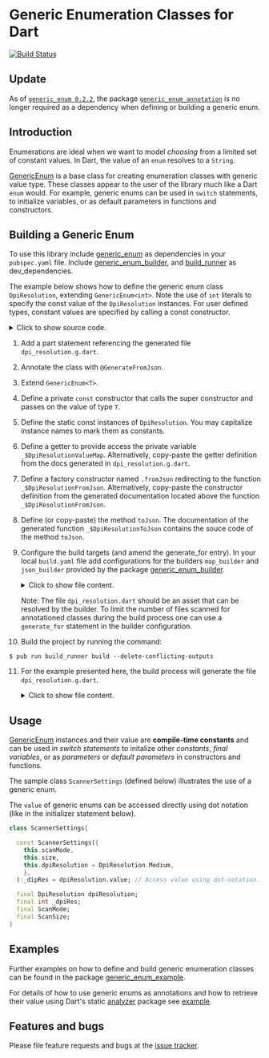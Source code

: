 # Generic Enumeration Classes for Dart
[![Build Status](https://travis-ci.com/simphotonics/generic_enum.svg?branch=master)](https://travis-ci.com/simphotonics/generic_enum)


## Update

As of [`generic_enum 0.2.2`][generic_enum],  the package [`generic_enum_annotation`][generic_enum_annotation]
is no longer required as a dependency when defining or building a generic enum.

## Introduction

Enumerations are ideal when we want to model *choosing* from a limited set of constant values.
In Dart, the value of an `enum` resolves to a `String`.

[GenericEnum] is a base class for creating enumeration classes with generic value type.
These classes appear to the user of the library much like a Dart `enum` would.
For example, generic enums can be used in `switch` statements, to initialize variables, or as default parameters in functions and constructors.

## Building a Generic Enum

To use this library include [generic_enum] as dependencies in your `pubspec.yaml` file.
Include [generic_enum_builder], and [build_runner] as dev_dependencies.

The example below shows how to define the generic enum class `DpiResolution`, extending `GenericEnum<int>`.
Note the use of `int` literals to specify the const value of the `DpiResolution` instances. For user defined types,
constant values are specified by calling a const constructor.
<details> <summary> Click to show source code. </summary>

  ```Dart
   import 'package:generic_enum/generic_enum.dart';
   //   1. Add a part statement pointing to the generated file.
   part 'dpi_resolution.g.dart';
   //   2. Annotate with @GenerateFromJson()
   //   3. Extend GenericEnum<T>
   @GenerateFromJson()
   class DpiResolution extends GenericEnum<int> {
     // 4. Define a private const constructor that calls the super constructor
     //    and passes on the value of type int.
     const DpiResolution._(int value) : super(value);
     // 5. Define static constant instances of type DpiResolution
     static const DpiResolution LOW = DpiResolution._(90);
     static const DpiResolution MEDIUM = DpiResolution._(300);
     static const DpiResolution HIGH = DpiResolution._(600);
     // 6. Give access to _valueMap and
     static Map<int, DpiResolution> get valueMap => _$DpiResolutionValueMap;
     // 7. Define the named factory constructor .fromJson:
     factory DpiResolution.fromJson(Map<String,dynamic> json)
         => _$DpiResolutionFromJson(json);
     // 8. Define the method [toJson].
     Map<String, dynamic> toJson() => _$DpiResolutionToJson(this);
   }
  ```
</details>

1. Add a part statement referencing the generated file `dpi_resolution.g.dart`.
2. Annotate the class with `@GenerateFromJson`.
3. Extend `GenericEnum<T>`.
4. Define a private `const` constructor that calls the super constructor and passes on the value of type `T`.
5. Define the static const instances of `DpiResolution`. You may capitalize instance names to mark them as constants.
6. Define a getter to provide access the private variable `_$DpiResolutionValueMap`. Alternatively,
   copy-paste the getter definition from the docs generated in `dpi_resolution.g.dart`.
7. Define a factory constructor named `.fromJson` redirecting to the function `_$DpiResolutionFromJson`.
Alternatively, copy-paste the constructor definition from the generated documentation located above the function `_$DpiResolutionFromJson`.
8. Define (or copy-paste) the method `toJson`. The documentation of the generated function `_$DpiResolutionToJson` contains the souce code
of the method `toJson`.
9. Configure the build targets (and amend the generate_for entry).
   In your local `build.yaml` file add configurations for the builders
   `map_builder` and `json_builder` provided by the package [generic_enum_builder].

   <details>  <summary> Click to show file content. </summary>

    ```sh
      targets:
        $default:
          builders:
            # Configure the builder `pkg_name|builder_name`
            generic_enum_builder|map_builder:
              # Only run this builder on the specified input.
              enabled: true
              generate_for:
                - lib/*.dart
            # Configure the builder `pkg_name|builder_name`
            generic_enum_builder|json_builder:
              # Only run this builder on the specified input.
              enabled: true
              generate_for:
                - lib/*.dart
    ```
   </details>

   Note: The file `dpi_resolution.dart` should be an asset that can be resolved by the builder.
   To limit the number of files scanned for annotationed classes during
   the build process one can use a `generate_for` statement in the builder configuration.

10. Build the project by running the command:
   ```Console
   $ pub run build_runner build --delete-conflicting-outputs
   ```
11. For the example presented here, the build process will generate the file `dpi_resolution.g.dart`.
    <details>  <summary> Click to show file content. </summary>

      ```Dart
      // GENERATED CODE - DO NOT MODIFY BY HAND

      part of 'dpi_resolution.dart';

      // **************************************************************************
      // JsonGenerator
      // **************************************************************************

      /// Converts an instance of [DpiResolution] to a map [Map<String, dynamic>].
      /// Add the following method to your class definition:
      /// ```
      ///  Map<String, dynamic> toJson() => _$DpiResolutionToJson(this);
      /// ```
      Map<String, dynamic> _$DpiResolutionToJson(DpiResolution instance) =>
          {'key': _$DpiResolutionValueMap.values.toList().indexOf(instance)};

      /// Converts a map [Map<String, dynamic>] to an instance of [DpiResolution].
      /// Add the following factory constructor to your class definition:
      /// ```
      /// factory DpiResolution.fromJson(Map<String, dynamic> json) =>
      ///   _$DpiResolutionFromJson(json);
      /// ```
      DpiResolution _$DpiResolutionFromJson(Map<String, dynamic> json) {
        final key = (json['key']) as int;
        DpiResolution instance = _$DpiResolutionValueMap.values.toList()[key];
        if (instance == null) {
          throw GenericEnumException(
              '.fromJson constructor: Could not find a matching instance of type DpiResolution.');
        }
        return instance;
      }

      // **************************************************************************
      // MapGenerator
      // **************************************************************************

      /// Maps a value of type [int] to an instance of [DpiResolution].
      /// Add the following getter to your class definition:
      /// ```
      /// static Map<int,DpiResolution> get valueMap => _$DpiResolutionValueMap;
      /// ```
      final _$DpiResolutionValueMap = Map<int, DpiResolution>.unmodifiable({
        DpiResolution.LOW.value: DpiResolution.LOW,
        DpiResolution.MEDIUM.value: DpiResolution.MEDIUM,
        DpiResolution.HIGH.value: DpiResolution.HIGH,
      });
      ```
     </details>



## Usage
[GenericEnum] instances and their value are **compile-time constants** and can be
used in *switch statements* to initalize other *constants*, *final variables*, or
as *parameters* or *default parameters* in constructors and functions.

The sample class `ScannerSettings` (defined below) illustrates the use of a generic enum.

The `value` of generic enums can be accessed directly using dot notation (like in the
initializer statement below).

```Dart
class ScannerSettings{

  const ScannerSettings({
    this.scanMode,
    this.size,
    this.dpiResolution = DpiResolution.Medium,
    },
  ):_dipRes = dpiResolution.value; // Access value using dot-notation.

  final DpiResolution dpiResolution;
  final int _dpiRes;
  final ScanMode;
  final ScanSize;
}
```

## Examples

Further examples on how to define and build generic enumeration classes can be found in the package [generic_enum_example].

For details of how to use generic enums as annotations and how to retrieve their value
using Dart's static [analyzer] package see [example].

## Features and bugs

Please file feature requests and bugs at the [issue tracker].

[issue tracker]: https://github.com/simphotonics/generic_enum/issues
[analyzer]: https://pub.dev/packages/analyzer
[source_gen]: https://pub.dev/packages/source_gen
[generic_enum]: https://pub.dev/packages/generic_enum
[GenericEnum]: https://pub.dev/packages/generic_enum
[generic_enum_example]: ../generic_enum_example
[example]: example
[generic_enum_annotation]: https://pub.dev/packages/generic_enum_annotation
[generic_enum_builder]: https://pub.dev/packages/generic_enum_builder
[build_runner]: https://pub.dev/packages/build_runner